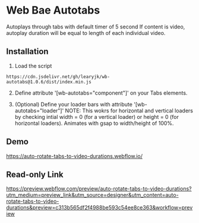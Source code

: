 # Web Bae Autotabs

Autoplays through tabs with default timer of 5 second
If content is video, autoplay duration will be equal to length of each individual video.

## Installation

1. Load the script

```https://cdn.jsdelivr.net/gh/learyjk/wb-autotabs@1.0.6/dist/index.min.js```

2. Define attribute '[wb-autotabs="component"]' on your Tabs elements.

3. (Optional) Define your loader bars with attribute '[wb-autotabs="loader"]'
NOTE: This wokrs for horizontal and vertical loaders by checking intial width = 0 (for a vertical loader) or height = 0 (for horizontal loaders). Animates with gsap to width/height of 100%.

## Demo

https://auto-rotate-tabs-to-video-durations.webflow.io/

## Read-only Link

https://preview.webflow.com/preview/auto-rotate-tabs-to-video-durations?utm_medium=preview_link&utm_source=designer&utm_content=auto-rotate-tabs-to-video-durations&preview=c313b565df2f4988be593c54ee8ce363&workflow=preview



